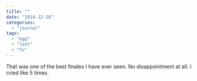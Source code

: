 ```yaml
---
title: ""
date: "2014-12-18"
categories: 
  - "journal"
tags: 
  - "egg"
  - "lost"
  - "tv"
---
```


That was one of the best finales I have ever seen. No disappointment at all. I cried like 5 times.

